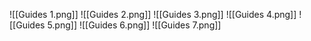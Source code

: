 ![[Guides 1.png]]
![[Guides 2.png]]
![[Guides 3.png]]
![[Guides 4.png]]
![[Guides 5.png]]
![[Guides 6.png]]
![[Guides 7.png]]
